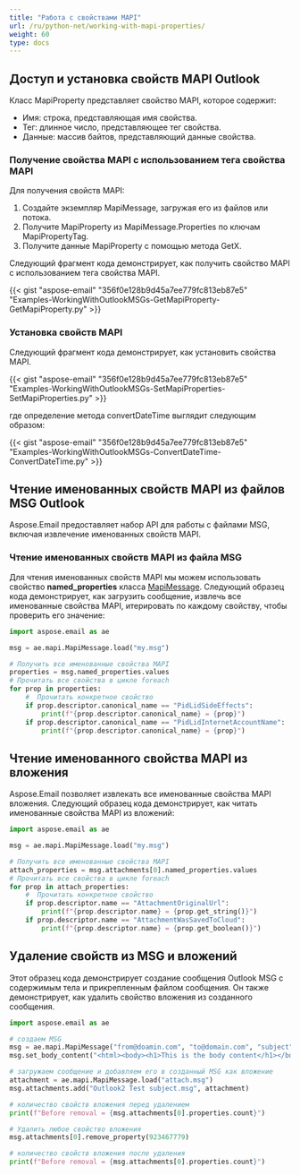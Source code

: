 ```yaml
---
title: "Работа с свойствами MAPI"
url: /ru/python-net/working-with-mapi-properties/
weight: 60
type: docs
---
```



## **Доступ и установка свойств MAPI Outlook**

Класс MapiProperty представляет свойство MAPI, которое содержит:

- Имя: строка, представляющая имя свойства.
- Тег: длинное число, представляющее тег свойства.
- Данные: массив байтов, представляющий данные свойства.

### **Получение свойства MAPI с использованием тега свойства MAPI**

Для получения свойств MAPI:

1. Создайте экземпляр MapiMessage, загружая его из файлов или потока.
1. Получите MapiProperty из MapiMessage.Properties по ключам MapiPropertyTag.
1. Получите данные MapiProperty с помощью метода GetX.

Следующий фрагмент кода демонстрирует, как получить свойство MAPI с использованием тега свойства MAPI.



{{< gist "aspose-email" "356f0e128b9d45a7ee779fc813eb87e5" "Examples-WorkingWithOutlookMSGs-GetMapiProperty-GetMapiProperty.py" >}}

### **Установка свойств MAPI**

Следующий фрагмент кода демонстрирует, как установить свойства MAPI.



{{< gist "aspose-email" "356f0e128b9d45a7ee779fc813eb87e5" "Examples-WorkingWithOutlookMSGs-SetMapiProperties-SetMapiProperties.py" >}}



где определение метода convertDateTime выглядит следующим образом:



{{< gist "aspose-email" "356f0e128b9d45a7ee779fc813eb87e5" "Examples-WorkingWithOutlookMSGs-ConvertDateTime-ConvertDateTime.py" >}}

## **Чтение именованных свойств MAPI из файлов MSG Outlook**

Aspose.Email предоставляет набор API для работы с файлами MSG, включая извлечение именованных свойств MAPI.

### **Чтение именованных свойств MAPI из файла MSG**

Для чтения именованных свойств MAPI мы можем использовать свойство **named_properties** класса [MapiMessage](https://reference.aspose.com/email/python-net/aspose.email.mapi/mapimessage/#mapimessage-class). Следующий образец кода демонстрирует, как загрузить сообщение, извлечь все именованные свойства MAPI, итерировать по каждому свойству, чтобы проверить его значение:

```python
import aspose.email as ae

msg = ae.mapi.MapiMessage.load("my.msg")

# Получить все именованные свойства MAPI
properties = msg.named_properties.values
# Прочитать все свойства в цикле foreach
for prop in properties:
    #  Прочитать конкретное свойство
    if prop.descriptor.canonical_name == "PidLidSideEffects":
        print(f"{prop.descriptor.canonical_name} = {prop}")
    if prop.descriptor.canonical_name == "PidLidInternetAccountName":
        print(f"{prop.descriptor.canonical_name} = {prop}")
```

## **Чтение именованного свойства MAPI из вложения**

Aspose.Email позволяет извлекать все именованные свойства MAPI вложения. Следующий образец кода демонстрирует, как читать именованные свойства MAPI из вложений:

```python
import aspose.email as ae

msg = ae.mapi.MapiMessage.load("my.msg")

# Получить все именованные свойства MAPI
attach_properties = msg.attachments[0].named_properties.values
# Прочитать все свойства в цикле foreach
for prop in attach_properties:
    #  Прочитать конкретное свойство
    if prop.descriptor.name == "AttachmentOriginalUrl":
        print(f"{prop.descriptor.name} = {prop.get_string()}")
    if prop.descriptor.name == "AttachmentWasSavedToCloud":
        print(f"{prop.descriptor.name} = {prop.get_boolean()}")
```

## **Удаление свойств из MSG и вложений**

Этот образец кода демонстрирует создание сообщения Outlook MSG с содержимым тела и прикрепленным файлом сообщения. Он также демонстрирует, как удалить свойство вложения из созданного сообщения.

```python
import aspose.email as ae

# создаем MSG
msg = ae.mapi.MapiMessage("from@doamin.com", "to@domain.com", "subject", "body");
msg.set_body_content("<html><body><h1>This is the body content</h1></body></html>", ae.mapi.BodyContentType.HTML)

# загружаем сообщение и добавляем его в созданный MSG как вложение
attachment = ae.mapi.MapiMessage.load("attach.msg")
msg.attachments.add("Outlook2 Test subject.msg", attachment)

# количество свойств вложения перед удалением
print(f"Before removal = {msg.attachments[0].properties.count}")

# Удалить любое свойство вложения
msg.attachments[0].remove_property(923467779)

# количество свойств вложения после удаления
print(f"Before removal = {msg.attachments[0].properties.count}")
```